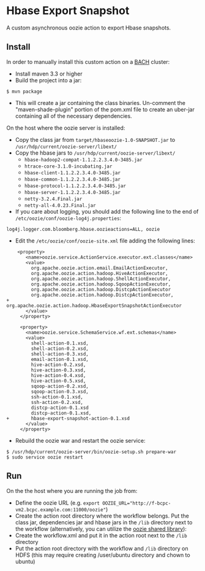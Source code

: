 # Hbase Export Snapshot
A custom asynchronous oozie action to export Hbase snapshots.

## Install
In order to manually install this custom action on a
[BACH](https://github.com/bloomberg/chef-bach) cluster:
- Install maven 3.3 or higher
- Build the project into a jar:
```
$ mvn package
```
- This will create a jar containing the class binaries. Un-comment the "maven-shade-plugin" portion of the pom.xml file to create an uber-jar containing all of the necessary dependencies.

On the host where the oozie server is installed:
- Copy the class jar from `target/hbaseoozie-1.0-SNAPSHOT.jar` to `/usr/hdp/current/oozie-server/libext/`
- Copy the hbase jars to `/usr/hdp/current/oozie-server/libext/`
  * `hbase-hadoop2-compat-1.1.2.2.3.4.0-3485.jar`
  * `htrace-core-3.1.0-incubating.jar`
  * `hbase-client-1.1.2.2.3.4.0-3485.jar`
  * `hbase-common-1.1.2.2.3.4.0-3485.jar`
  * `hbase-protocol-1.1.2.2.3.4.0-3485.jar`
  * `hbase-server-1.1.2.2.3.4.0-3485.jar`
  * `netty-3.2.4.Final.jar`
  * `netty-all-4.0.23.Final.jar`
- If you care about logging, you should add the following line to the end of `/etc/oozie/conf/oozie-log4j.properties`:
```
log4j.logger.com.bloomberg.hbase.oozieactions=ALL, oozie
```
- Edit the `/etc/oozie/conf/oozie-site.xml` file adding the following lines:
```
    <property>
       <name>oozie.service.ActionService.executor.ext.classes</name>
       <value>
         org.apache.oozie.action.email.EmailActionExecutor,
         org.apache.oozie.action.hadoop.HiveActionExecutor,
         org.apache.oozie.action.hadoop.ShellActionExecutor,
         org.apache.oozie.action.hadoop.SqoopActionExecutor,
         org.apache.oozie.action.hadoop.DistcpActionExecutor
         org.apache.oozie.action.hadoop.DistcpActionExecutor,
+        org.apache.oozie.action.hadoop.HbaseExportSnapshotActionExecutor
       </value>
     </property>

     <property>
       <name>oozie.service.SchemaService.wf.ext.schemas</name>
       <value>
         shell-action-0.1.xsd,
         shell-action-0.2.xsd,
         shell-action-0.3.xsd,
         email-action-0.1.xsd,
         hive-action-0.2.xsd,
         hive-action-0.3.xsd,
         hive-action-0.4.xsd,
         hive-action-0.5.xsd,
         sqoop-action-0.2.xsd,
         sqoop-action-0.3.xsd,
         ssh-action-0.1.xsd,
         ssh-action-0.2.xsd,
         distcp-action-0.1.xsd
         distcp-action-0.1.xsd,
+        hbase-export-snapshot-action-0.1.xsd
       </value>
     </property>
```
- Rebuild the oozie war and restart the oozie service:
```
$ /usr/hdp/current/oozie-server/bin/oozie-setup.sh prepare-war
$ sudo service oozie restart
```

## Run
On the the host where you are running the job from:
- Define the oozie URL (e.g. `export OOZIE_URL="http://f-bcpc-vm2.bcpc.example.com:11000/oozie"`)
- Create the action root directory where the workflow belongs. Put the class jar, dependencies jar and hbase jars in the `/lib` directory next to the workflow (alternatively, you can utilize the [oozie shared library](http://blog.cloudera.com/blog/2014/05/how-to-use-the-sharelib-in-apache-oozie-cdh-5/)): 
- Create the workflow.xml and put it in the action root next to the `/lib` directory
- Put the action root directory with the workflow and `/lib` directory on HDFS (this may require creating /user/ubuntu directory and chown to ubuntu)
